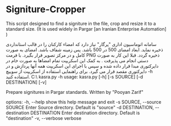 # Signiture-Cropper
This script designed to find a signiture in the file, crop and resize it to a standard size. (It is used widely in Pargar [an Iranian Enterprise Automation]  )


سامانه اتوماسیون اداری "پرگار" نیاز دارد که امضاء کارکنان را در قالب استانداردی ذخیره نماید.
ابعاد امضای 500 در 500  باشد.
پس زمینه شفاف باشد.
امضای به صورت کامل و در مرکز تصویر قرار بگیرد.
با فرمت PNG ذخیره گردد.
قبلا این کار به صورت دستی انجام می پذیرفت . به کمک این اسکریپت تمام امضاها به صورت خام در دایرکتوری مبدا قرار داده شده و سپس با اجرای این اسکریپت همه آنها پردازش و در دایرکتوری مقصد قرار می گیرد.
برای راهنمایی استفاده از اسکریپت از سوییچ -h استفاده کنید.
C:\ kasra.py -h
usage: kasra.py [-h] [-s SOURCE] [-d DESTINATION] [-v]

Prepare signitures in Pargar standards. Written by "Pooyan Zarif"

options:
  -h, --help            show this help message and exit
  -s SOURCE, --source SOURCE
                        Enter Source directory. Default is "source"
  -d DESTINATION, --destination DESTINATION
                        Enter destination directory. Default is "destination"
  -v, --verbose         verbose
